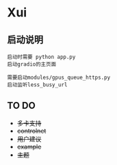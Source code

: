 # Xui

## 启动说明

    启动时需要 python app.py
    启动gradio的主页面

    需要启动modules/gpus_queue_https.py
    启动监听less_busy_url

## TO DO
- ~~多卡支持~~
- ~~controlnet~~
- ~~用户建议~~
- ~~example~~
- ~~主题~~